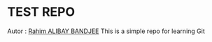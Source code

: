 # TEST REPO
Autor : [Rahim ALIBAY BANDJEE](http://www.rahim-alibay.net)
This is a simple repo for learning Git
